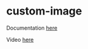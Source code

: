 # custom-image

Documentation [here](https://docs.technotim.live/posts/custom-docker-image/)

Video [here](https://www.youtube.com/watch?v=SnSH8Ht3MIc)
